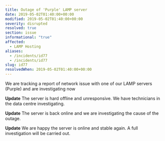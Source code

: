 ```yaml
---
title: Outage of 'Purple' LAMP server
date: 2019-05-02T01:40:00+00:00
modified: 2019-05-02T01:40:00+00:00
severity: disrupted
resolved: true
section: issue
informational: "true"
affected:
  - LAMP Hosting
aliases:
  - /incidents/id77
  - /incidents/id77
slug: id77
resolvedWhen: 2019-05-02T01:40:00+00:00
---
```


We are tracking a report of network issue with one of our LAMP servers (Purple) and are investigating now

**Update** The server is hard offline and unresponsive. We have technicians in the data centre investigating.

**Update** The server is back online and we are investigating the cause of the outage.

**Update** We are happy the server is online and stable again. A full investigation will be carried out.

